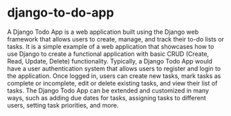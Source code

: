 # django-to-do-app
A Django Todo App is a web application built using the Django web framework that allows users to create, manage, and track their to-do lists or tasks. It is a simple example of a web application that showcases how to use Django to create a functional application with basic CRUD (Create, Read, Update, Delete) functionality.
Typically, a Django Todo App would have a user authentication system that allows users to register and login to the application. Once logged in, users can create new tasks, mark tasks as complete or incomplete, edit or delete existing tasks, and view their list of tasks.
The Django Todo App can be extended and customized in many ways, such as adding due dates for tasks, assigning tasks to different users, setting task priorities, and more.
